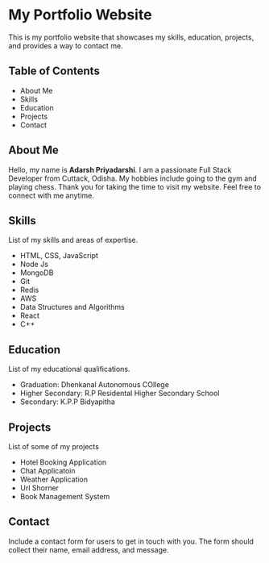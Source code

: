 # My Portfolio Website

This is my portfolio website that showcases my skills, education, projects, and provides a way to contact me.

## Table of Contents
- About Me
- Skills
- Education
- Projects
- Contact

## About Me
Hello, my name is <b>Adarsh Priyadarshi</b>. I am a passionate Full Stack Developer from Cuttack, Odisha. My hobbies include going to the gym and playing chess. Thank you for taking the time to visit my website. Feel free to connect with me anytime.

## Skills
List of my skills and areas of expertise.

- HTML, CSS, JavaScript  
- Node Js
- MongoDB
- Git
- Redis
- AWS
- Data Structures and Algorithms
- React
- C++


## Education
List of my educational qualifications.

- Graduation: Dhenkanal Autonomous COllege
- Higher Secondary: R.P Residental Higher Secondary School
- Secondary: K.P.P Bidyapitha

## Projects
List of some of my projects

- Hotel Booking Application
- Chat Applicatoin
- Weather Application
- Url Shorner
- Book Management System
  
## Contact
Include a contact form for users to get in touch with you. The form should collect their name, email address, and message.
